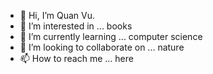- 👋 Hi, I’m Quan Vu.
- 👀 I’m interested in ... books
- 🌱 I’m currently learning ... computer science
- 💞️ I’m looking to collaborate on ... nature
- 📫 How to reach me ... here


<!---
viracosa/viracosa is a ✨ special ✨ repository because its `README.md` (this file) appears on your GitHub profile.
You can click the Preview link to take a look at your changes.
--->
